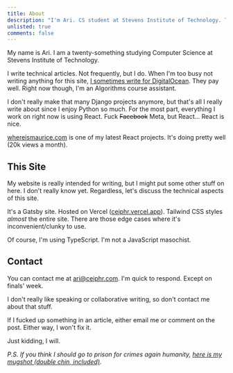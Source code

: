 ```yaml
---
title: About
description: "I'm Ari. CS student at Stevens Institute of Technology. Technical Writer in my spare time."
unlisted: true
comments: false
---
```

My name is Ari. I am a twenty-something studying Computer Science at Stevens Institute of Technology.

I write technical articles. Not frequently, but I do. When I'm too busy not writing anything for this
site, [I sometimes write for DigitalOcean](https://www.digitalocean.com/community/users/ceiphr). They pay well.
Right now though, I'm an Algorithms course assistant.

I don't really make that many Django projects anymore, but that's all I really write about since I enjoy Python so much. 
For the most part, everything I work on right now is using React. Fuck ~~Facebook~~ Meta, but React… React is nice. 

[whereismaurice.com](https://whereismaurice.com) is one of my latest React projects. It's doing
pretty well (20k views a month).

## This Site

My website is really intended for writing, but I might put some other stuff on here. I don't really know yet.
Regardless, let's discuss the technical aspects of this site.

It's a Gatsby site. Hosted on Vercel ([ceiphr.vercel.app](https://ceiphr.vercel.app/)). Tailwind CSS styles
_almost_ the entire site. There are those edge cases where it's inconvenient/clunky to use.

Of course, I'm using TypeScript. I'm not a JavaScript masochist.

## Contact

You can contact me at [ari@ceiphr.com](mailto:ari@ceiphr.com). I'm quick to respond. Except on finals' week.

I don't really like speaking or collaborative writing, so don't contact me about that stuff.

If I fucked up something in an article, either email me or comment on the post. Either way, I won't fix it.

Just kidding, I will.

_P.S. If you think I should go to prison for crimes again
humanity, [here is my mugshot (double chin, included)](/ari-birnbaum.png)._